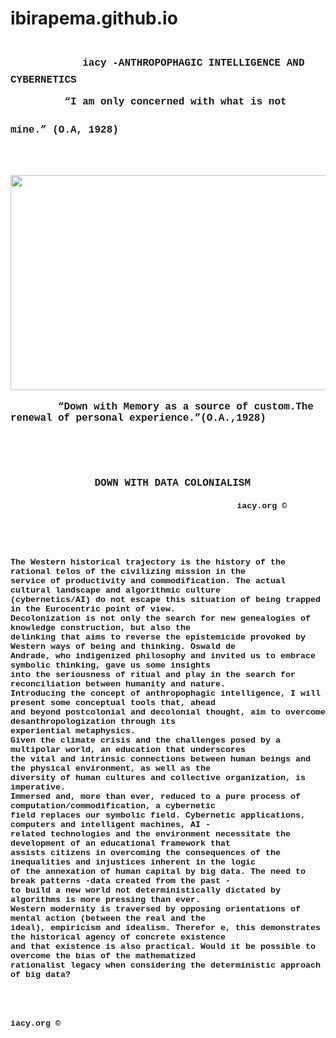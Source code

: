 
# ibirapema.github.io

<div id="sidebar">
  <div id="outline">
    <span style="font-size: 36pt;">
      <span style="font-family: 'courier new', courier, monospace;">&nbsp; &nbsp; 
        <strong>
          <span style="font-size: 12pt;">iacy
            <span class="ls3">-</span>ANTHROPOPHAGIC INTELLIGENCE AND CYBERNETICS
          </span>
        </strong>
      </span>
    </span>
  </div>
</div>
<div id="page-container">
  <div id="pf1" class="pf w0 h0" data-page-no="1">
    <div class="pc pc1 w0 h0">
      <br>
      <div class="c x0 y1 w2 h0">
        <div class="t m0 x3 h3 y4 ff2 fs0 fc0 sc0 ls3 ws1">
          <span style="font-size: 36pt; font-family: 'courier new', courier, monospace;">
            <strong>
              <span class="ff4 sc1 ls2" style="font-family: 'courier new', courier, monospace;">
                <span style="font-size: 36pt;">
                  <span style="font-size: 12pt;">&nbsp; &nbsp; &nbsp; &nbsp; &nbsp;“I am only concerned with what is not mine.” (O.A, 1928)</span>
                </span>
              </span>
            </strong>
          </span>
          <span style="font-family: 'courier new', courier, monospace; font-size: 36pt;">&nbsp; &nbsp; &nbsp; &nbsp; &nbsp; &nbsp;</span>
          <span style="font-size: 36pt; font-family: 'courier new', courier, monospace;">
            <strong>
              <span class="ff4 sc1 ls2">
                <img src="https://share1.cloudhq-mkt3.net/f8d67034085969.png" alt="" width="802" height="344">
              </span>
            </strong>
          </span>
        </div>
        <div class="t m0 x5 h5 ya ff1 fs2 fc0 sc0 ls1 ws1" style="text-align: left;">
          <span style="font-size: 12pt; font-family: 'courier new', courier, monospace;">
            <strong>
              <span class="ff4 sc1 ls2">
                <br>
              </span>
            </strong>
          </span>
        </div>
        <div class="t m0 x1 h3 ye ff2 fs0 fc0 sc0 ls4 ws1">
          <span style="font-size: 12pt; font-family: 'courier new', courier, monospace;">
            <strong>
              <span style="letter-spacing: -0.096px; -webkit-text-stroke: 0.015em transparent;">&nbsp; &nbsp; &nbsp; &nbsp; “Down with Memory as a source of custom.The renewal of personal experience.”(O.A.,1928)</span>
            </strong>
          </span> 
          <br>
          <br>
          <br>
          <br>
          <br>
          <span style="font-size: 12pt; font-family: 'courier new', courier, monospace;">
            <strong>&nbsp; &nbsp; &nbsp; &nbsp; &nbsp; &nbsp; &nbsp; &nbsp; &nbsp; &nbsp; &nbsp; &nbsp; &nbsp; &nbsp; &nbsp; &nbsp; &nbsp; &nbsp; &nbsp; &nbsp; &nbsp; &nbsp; &nbsp; &nbsp; &nbsp; &nbsp; &nbsp; &nbsp; &nbsp; &nbsp; &nbsp; &nbsp; &nbsp; DOWN WITH DATA COLONIALISM</strong>
          </span>
        </div>
        <div class="t m0 x1 h3 yf ff2 fs0 fc0 sc0 ls3 ws1">&nbsp; &nbsp; &nbsp; &nbsp; &nbsp; &nbsp; &nbsp; &nbsp; &nbsp; &nbsp; &nbsp; &nbsp; &nbsp; &nbsp; &nbsp; &nbsp; &nbsp; &nbsp; &nbsp; &nbsp; &nbsp; &nbsp; &nbsp; &nbsp; &nbsp; &nbsp; &nbsp; &nbsp; &nbsp; &nbsp; &nbsp; &nbsp; &nbsp; &nbsp; &nbsp; &nbsp; &nbsp; &nbsp; &nbsp; &nbsp; &nbsp; &nbsp; &nbsp; &nbsp; &nbsp; &nbsp; &nbsp; &nbsp; &nbsp; &nbsp; &nbsp; &nbsp; &nbsp; &nbsp; &nbsp; &nbsp; &nbsp; &nbsp; &nbsp; &nbsp; &nbsp; &nbsp; &nbsp; &nbsp; &nbsp; &nbsp; &nbsp; &nbsp; &nbsp; &nbsp; &nbsp; &nbsp; &nbsp; &nbsp; &nbsp; &nbsp; &nbsp; &nbsp; &nbsp; &nbsp; &nbsp; &nbsp; &nbsp; &nbsp; &nbsp; &nbsp; &nbsp; &nbsp; &nbsp; &nbsp; &nbsp; &nbsp; &nbsp; &nbsp; &nbsp; &nbsp; &nbsp; &nbsp; &nbsp; &nbsp; &nbsp; &nbsp; &nbsp; &nbsp; &nbsp; &nbsp; &nbsp; &nbsp; &nbsp; &nbsp;
          <strong style="font-family: 'courier new', courier, monospace; font-size: 10pt;">iacy.org ©</strong>
        </div>
      </div>
    </div>
    <div class="pi" data-data="{&quot;ctm&quot;:[1.000000,0.000000,0.000000,1.000000,0.000000,0.000000]}">
      <span style="font-size: 10pt; font-family: 'courier new', courier, monospace;">
        <strong>&nbsp;</strong>
      </span>
    </div>
  </div>
  <div id="pf2" class="pf w0 h0" data-page-no="2">
    <div class="pc pc2 w0 h0">
      <span style="font-size: 10pt; font-family: 'courier new', courier, monospace;">
        <strong>
          <br>
          <br>
          <br>
          <br>The Western historical trajectory is the history of the rational telos of the civilizing mission in the
        </strong>
      </span>
      <div class="c x0 y1 w2 h0">
        <div style="text-align: left;">
          <span style="font-size: 10pt; font-family: 'courier new', courier, monospace;">
            <strong>service of productivity and commodification. The actual cultural landscape and algorithmic culture</strong>
          </span>
        </div>
        <div style="text-align: left;">
          <span style="font-size: 10pt; font-family: 'courier new', courier, monospace;">
            <strong>(cybernetics/AI) do not escape this situation of being trapped in the Eurocentric point of view.</strong>
          </span>
        </div>
        <div style="text-align: left;">
          <span style="font-size: 10pt; font-family: 'courier new', courier, monospace;">
            <strong>Decolonization is not only the search for new genealogies of knowledge construction, but also the</strong>
          </span>
        </div>
        <div style="text-align: left;">
          <span style="font-size: 10pt; font-family: 'courier new', courier, monospace;">
            <strong>delinking that aims to reverse the epistemicide provoked by Western ways of being and thinking. Oswald de</strong>
          </span>
        </div>
        <div style="text-align: left;">
          <span style="font-size: 10pt; font-family: 'courier new', courier, monospace;">
            <strong>Andrade, who indigenized philosophy and invited us to embrace symbolic thinking, gave us some insights</strong>
          </span>
        </div>
        <div style="text-align: left;">
          <span style="font-size: 10pt; font-family: 'courier new', courier, monospace;">
            <strong>into the seriousness of ritual and play in the search for reconciliation between humanity and nature.</strong>
          </span>
        </div>
        <div style="text-align: left;">
          <span style="font-size: 10pt; font-family: 'courier new', courier, monospace;">
            <strong>Introducing the concept of anthropophagic intelligence, I will present some conceptual tools that, ahead</strong>
          </span>
        </div>
        <div style="text-align: left;">
          <span style="font-size: 10pt; font-family: 'courier new', courier, monospace;">
            <strong>and beyond postcolonial and decolonial thought, aim to overcome desanthropologization through its</strong>
          </span>
        </div>
        <div style="text-align: left;">
          <span style="font-size: 10pt; font-family: 'courier new', courier, monospace;">
            <strong>experiential metaphysics.</strong>
          </span>
        </div>
        <div style="text-align: left;">
          <span style="font-size: 10pt; font-family: 'courier new', courier, monospace;">
            <strong>Given the climate crisis and the challenges posed by a multipolar world, an education that underscores</strong>
          </span>
        </div>
        <div style="text-align: left;">
          <span style="font-size: 10pt; font-family: 'courier new', courier, monospace;">
            <strong>the vital and intrinsic connections between human beings and the physical environment, as well as the</strong>
          </span>
        </div>
        <div style="text-align: left;">
          <span style="font-size: 10pt; font-family: 'courier new', courier, monospace;">
            <strong>diversity of human cultures and collective organization, is imperative.</strong>
          </span>
        </div>
        <div style="text-align: left;">
          <span style="font-size: 10pt; font-family: 'courier new', courier, monospace;">
            <strong>Immersed and, more than ever, reduced to a pure process of computation/commodification, a cybernetic</strong>
          </span>
        </div>
        <div style="text-align: left;">
          <span style="font-size: 10pt; font-family: 'courier new', courier, monospace;">
            <strong>field replaces our symbolic field. Cybernetic applications, computers and intelligent machines, AI -</strong>
          </span>
        </div>
        <div style="text-align: left;">
          <span style="font-size: 10pt; font-family: 'courier new', courier, monospace;">
            <strong>related technologies and the environment necessitate the development of an educational framework that</strong>
          </span>
        </div>
        <div style="text-align: left;">
          <span style="font-size: 10pt; font-family: 'courier new', courier, monospace;">
            <strong>assists citizens in overcoming the consequences of the inequalities and injustices inherent in the logic</strong>
          </span>
        </div>
        <div style="text-align: left;">
          <span style="font-size: 10pt; font-family: 'courier new', courier, monospace;">
            <strong>of the annexation of human capital by big data. The need to break patterns -data created from the past -</strong>
          </span>
        </div>
        <div style="text-align: left;">
          <span style="font-size: 10pt; font-family: 'courier new', courier, monospace;">
            <strong>to build a new world not deterministically dictated by algorithms is more pressing than ever.</strong>
          </span>
        </div>
        <div style="text-align: left;">
          <span style="font-size: 10pt; font-family: 'courier new', courier, monospace;">
            <strong>Western modernity is traversed by opposing orientations of mental action (between the real and the</strong>
          </span>
        </div>
        <div style="text-align: left;">
          <span style="font-size: 10pt; font-family: 'courier new', courier, monospace;">
            <strong>ideal), empiricism and idealism. Therefor 
              <span style="font-size: 10pt;">e, this demonstrates the historical agency of concrete existence</span>
            </strong>
          </span>
        </div>
        <div style="text-align: left;">
          <span style="font-size: 10pt; font-family: 'courier new', courier, monospace;">
            <strong>and that existence is also practical. Would it be possible to overcome the bias of the mathematized</strong>
          </span>
        </div>
        <div style="text-align: left;">
          <span style="font-size: 10pt; font-family: 'courier new', courier, monospace;">
            <strong>rationalist legacy when considering the deterministic approach of big data?</strong>
          </span>
        </div>
        <div class="t m0 x1 h3 y2b ff2 fs0 fc0 sc0 ls3 ws1">
          <span style="font-size: 12pt; font-family: 'courier new', courier, monospace;">
            <strong>&nbsp;</strong>
          </span>
        </div>
        <div class="t m0 x1 h3 y2c ff2 fs0 fc0 sc0 ls3 ws1">
          <span style="font-size: 10pt; font-family: 'courier new', courier, monospace;">
            <strong>&nbsp;</strong>
          </span>
        </div>
        <div class="t m0 x1 h3 y2d ff2 fs0 fc0 sc0 ls3 ws1">
          <span style="font-size: 10pt; font-family: 'courier new', courier, monospace;">
            <strong>&nbsp;</strong>
          </span>
        </div>
        <div class="t m0 x1 h3 y2e ff2 fs0 fc0 sc0 ls3 ws1">
          <span style="font-size: 10pt; font-family: 'courier new', courier, monospace;">
            <strong>&nbsp;</strong>
          </span>
        </div>
        <div class="t m0 x1 h2 y2f ff2 fs0 fc0 sc0 ls4 ws1">
          <span style="font-size: 10pt; font-family: 'courier new', courier, monospace;">
            <strong>iacy.org ©</strong>
          </span>
        </div>
      </div>
    </div>
    <div class="pi" data-data="{&quot;ctm&quot;:[1.000000,0.000000,0.000000,1.000000,0.000000,0.000000]}">
      <span style="font-size: 10pt; font-family: 'courier new', courier, monospace;">
        <strong>&nbsp;</strong>
      </span>
    </div>
  </div>
</div>
<div class="loading-indicator">&nbsp;</div>
